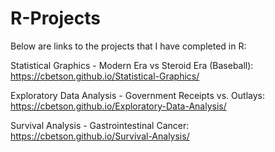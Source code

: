 # R-Projects
Below are links to the projects that I have completed in R:

Statistical Graphics - Modern Era vs Steroid Era (Baseball): https://cbetson.github.io/Statistical-Graphics/

Exploratory Data Analysis - Government Receipts vs. Outlays: https://cbetson.github.io/Exploratory-Data-Analysis/

Survival Analysis - Gastrointestinal Cancer: https://cbetson.github.io/Survival-Analysis/
